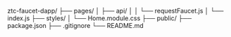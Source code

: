 ztc-faucet-dapp/
├── pages/
│   ├── api/
│   │   └── requestFaucet.js
│   └── index.js
├── styles/
│   └── Home.module.css
├── public/
├── package.json
├── .gitignore
└── README.md
